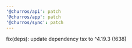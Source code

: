 ```yaml
---
'@churros/api': patch
'@churros/app': patch
'@churros/sync': patch
---
```


fix(deps): update dependency tsx to ^4.19.3 (!638)

